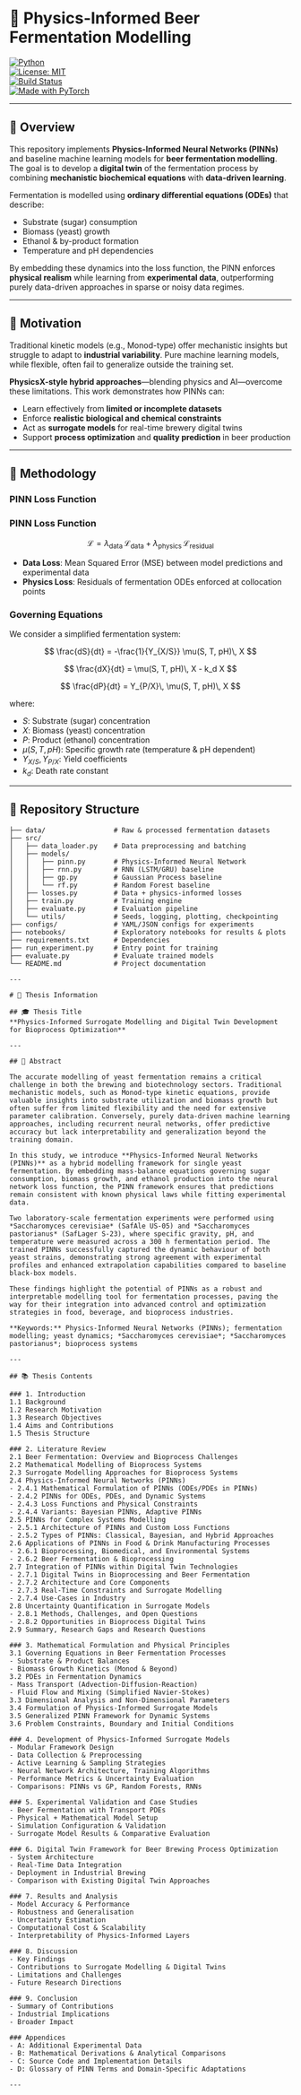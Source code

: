 # 🍺 Physics-Informed Beer Fermentation Modelling

[![Python](https://img.shields.io/badge/python-3.9%2B-blue)](https://www.python.org/)  
[![License: MIT](https://img.shields.io/badge/License-MIT-green.svg)](LICENSE)  
[![Build Status](https://img.shields.io/badge/build-passing-brightgreen)]()  
[![Made with PyTorch](https://img.shields.io/badge/Made%20with-PyTorch-red)](https://pytorch.org/)  

---

## 📖 Overview  

This repository implements **Physics-Informed Neural Networks (PINNs)** and baseline machine learning models for **beer fermentation modelling**. The goal is to develop a **digital twin** of the fermentation process by combining **mechanistic biochemical equations** with **data-driven learning**.  

Fermentation is modelled using **ordinary differential equations (ODEs)** that describe:  
- Substrate (sugar) consumption  
- Biomass (yeast) growth  
- Ethanol & by-product formation  
- Temperature and pH dependencies  

By embedding these dynamics into the loss function, the PINN enforces **physical realism** while learning from **experimental data**, outperforming purely data-driven approaches in sparse or noisy data regimes.  

---

## 🎯 Motivation  

Traditional kinetic models (e.g., Monod-type) offer mechanistic insights but struggle to adapt to **industrial variability**. Pure machine learning models, while flexible, often fail to generalize outside the training set.  

**PhysicsX-style hybrid approaches**—blending physics and AI—overcome these limitations. This work demonstrates how PINNs can:  
- Learn effectively from **limited or incomplete datasets**  
- Enforce **realistic biological and chemical constraints**  
- Act as **surrogate models** for real-time brewery digital twins  
- Support **process optimization** and **quality prediction** in beer production  

---

## 🔬 Methodology  



### PINN Loss Function  

### PINN Loss Function  

$$
\mathcal{L} = \lambda_\text{data}\,\mathcal{L}_\text{data} + \lambda_\text{physics}\,\mathcal{L}_\text{residual}
$$  

- **Data Loss**: Mean Squared Error (MSE) between model predictions and experimental data  
- **Physics Loss**: Residuals of fermentation ODEs enforced at collocation points  



### Governing Equations  

We consider a simplified fermentation system:  

$$
\frac{dS}{dt} = -\frac{1}{Y_{X/S}} \mu(S, T, pH)\, X
$$  

$$
\frac{dX}{dt} = \mu(S, T, pH)\, X - k_d X
$$  

$$
\frac{dP}{dt} = Y_{P/X}\, \mu(S, T, pH)\, X
$$  

where:  

- $S$: Substrate (sugar) concentration  
- $X$: Biomass (yeast) concentration  
- $P$: Product (ethanol) concentration  
- $\mu(S, T, pH)$: Specific growth rate (temperature & pH dependent)  
- $Y_{X/S}, Y_{P/X}$: Yield coefficients  
- $k_d$: Death rate constant  


---

## 📂 Repository Structure  

```text
├── data/                 # Raw & processed fermentation datasets
├── src/
│   ├── data_loader.py    # Data preprocessing and batching
│   ├── models/
│   │   ├── pinn.py       # Physics-Informed Neural Network
│   │   ├── rnn.py        # RNN (LSTM/GRU) baseline
│   │   ├── gp.py         # Gaussian Process baseline
│   │   └── rf.py         # Random Forest baseline
│   ├── losses.py         # Data + physics-informed losses
│   ├── train.py          # Training engine
│   ├── evaluate.py       # Evaluation pipeline
│   └── utils/            # Seeds, logging, plotting, checkpointing
├── configs/              # YAML/JSON configs for experiments
├── notebooks/            # Exploratory notebooks for results & plots
├── requirements.txt      # Dependencies
├── run_experiment.py     # Entry point for training
├── evaluate.py           # Evaluate trained models
└── README.md             # Project documentation

---

# 📑 Thesis Information  

## 🎓 Thesis Title  
**Physics-Informed Surrogate Modelling and Digital Twin Development for Bioprocess Optimization**

---

## 📝 Abstract  

The accurate modelling of yeast fermentation remains a critical challenge in both the brewing and biotechnology sectors. Traditional mechanistic models, such as Monod-type kinetic equations, provide valuable insights into substrate utilization and biomass growth but often suffer from limited flexibility and the need for extensive parameter calibration. Conversely, purely data-driven machine learning approaches, including recurrent neural networks, offer predictive accuracy but lack interpretability and generalization beyond the training domain.  

In this study, we introduce **Physics-Informed Neural Networks (PINNs)** as a hybrid modelling framework for single yeast fermentation. By embedding mass-balance equations governing sugar consumption, biomass growth, and ethanol production into the neural network loss function, the PINN framework ensures that predictions remain consistent with known physical laws while fitting experimental data.  

Two laboratory-scale fermentation experiments were performed using *Saccharomyces cerevisiae* (SafAle US-05) and *Saccharomyces pastorianus* (SafLager S-23), where specific gravity, pH, and temperature were measured across a 300 h fermentation period. The trained PINNs successfully captured the dynamic behaviour of both yeast strains, demonstrating strong agreement with experimental profiles and enhanced extrapolation capabilities compared to baseline black-box models.  

These findings highlight the potential of PINNs as a robust and interpretable modelling tool for fermentation processes, paving the way for their integration into advanced control and optimization strategies in food, beverage, and bioprocess industries.  

**Keywords:** Physics-Informed Neural Networks (PINNs); fermentation modelling; yeast dynamics; *Saccharomyces cerevisiae*; *Saccharomyces pastorianus*; bioprocess systems  

---

## 📚 Thesis Contents  

### 1. Introduction  
1.1 Background  
1.2 Research Motivation  
1.3 Research Objectives  
1.4 Aims and Contributions  
1.5 Thesis Structure  

### 2. Literature Review  
2.1 Beer Fermentation: Overview and Bioprocess Challenges  
2.2 Mathematical Modelling of Bioprocess Systems  
2.3 Surrogate Modelling Approaches for Bioprocess Systems  
2.4 Physics-Informed Neural Networks (PINNs)  
- 2.4.1 Mathematical Formulation of PINNs (ODEs/PDEs in PINNs)  
- 2.4.2 PINNs for ODEs, PDEs, and Dynamic Systems  
- 2.4.3 Loss Functions and Physical Constraints  
- 2.4.4 Variants: Bayesian PINNs, Adaptive PINNs  
2.5 PINNs for Complex Systems Modelling  
- 2.5.1 Architecture of PINNs and Custom Loss Functions  
- 2.5.2 Types of PINNs: Classical, Bayesian, and Hybrid Approaches  
2.6 Applications of PINNs in Food & Drink Manufacturing Processes  
- 2.6.1 Bioprocessing, Biomedical, and Environmental Systems  
- 2.6.2 Beer Fermentation & Bioprocessing  
2.7 Integration of PINNs within Digital Twin Technologies  
- 2.7.1 Digital Twins in Bioprocessing and Beer Fermentation  
- 2.7.2 Architecture and Core Components  
- 2.7.3 Real-Time Constraints and Surrogate Modelling  
- 2.7.4 Use-Cases in Industry  
2.8 Uncertainty Quantification in Surrogate Models  
- 2.8.1 Methods, Challenges, and Open Questions  
- 2.8.2 Opportunities in Bioprocess Digital Twins  
2.9 Summary, Research Gaps and Research Questions  

### 3. Mathematical Formulation and Physical Principles  
3.1 Governing Equations in Beer Fermentation Processes  
- Substrate & Product Balances  
- Biomass Growth Kinetics (Monod & Beyond)  
3.2 PDEs in Fermentation Dynamics  
- Mass Transport (Advection-Diffusion-Reaction)  
- Fluid Flow and Mixing (Simplified Navier-Stokes)  
3.3 Dimensional Analysis and Non-Dimensional Parameters  
3.4 Formulation of Physics-Informed Surrogate Models  
3.5 Generalized PINN Framework for Dynamic Systems  
3.6 Problem Constraints, Boundary and Initial Conditions  

### 4. Development of Physics-Informed Surrogate Models  
- Modular Framework Design  
- Data Collection & Preprocessing  
- Active Learning & Sampling Strategies  
- Neural Network Architecture, Training Algorithms  
- Performance Metrics & Uncertainty Evaluation  
- Comparisons: PINNs vs GP, Random Forests, RNNs  

### 5. Experimental Validation and Case Studies  
- Beer Fermentation with Transport PDEs  
- Physical + Mathematical Model Setup  
- Simulation Configuration & Validation  
- Surrogate Model Results & Comparative Evaluation  

### 6. Digital Twin Framework for Beer Brewing Process Optimization  
- System Architecture  
- Real-Time Data Integration  
- Deployment in Industrial Brewing  
- Comparison with Existing Digital Twin Approaches  

### 7. Results and Analysis  
- Model Accuracy & Performance  
- Robustness and Generalisation  
- Uncertainty Estimation  
- Computational Cost & Scalability  
- Interpretability of Physics-Informed Layers  

### 8. Discussion  
- Key Findings  
- Contributions to Surrogate Modelling & Digital Twins  
- Limitations and Challenges  
- Future Research Directions  

### 9. Conclusion  
- Summary of Contributions  
- Industrial Implications  
- Broader Impact  

### Appendices  
- A: Additional Experimental Data  
- B: Mathematical Derivations & Analytical Comparisons  
- C: Source Code and Implementation Details  
- D: Glossary of PINN Terms and Domain-Specific Adaptations  

---
